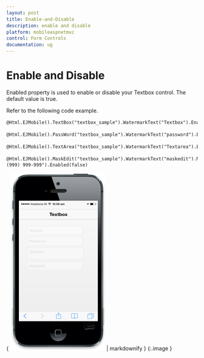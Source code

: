 ```yaml
---
layout: post
title: Enable-and-Disable
description: enable and disable
platform: mobileaspnetmvc
control: Form Controls
documentation: ug
---
```


# Enable and Disable

Enabled property is used to enable or disable your Textbox control. The default value is true.

Refer to the following code example.

    @Html.EJMobile().TextBox("textbox_sample").WatermarkText("Textbox").Enabled(false)

    @Html.EJMobile().PassWord("textbox_sample").WatermarkText("password").Enabled(false)

    @Html.EJMobile().TextArea("textbox_sample").WatermarkText("Textarea").Enabled(false)

    @Html.EJMobile().MaskEdit("textbox_sample").WatermarkText("maskedit").Mask("+1 (999) 999-999").Enabled(false)



{ ![C:/Users/isuriyar/AppData/Local/Temp/SNAGHTML801ee361.PNG](Enable-and-Disable_images/Enable-and-Disable_img1.png) | markdownify }
{:.image }


